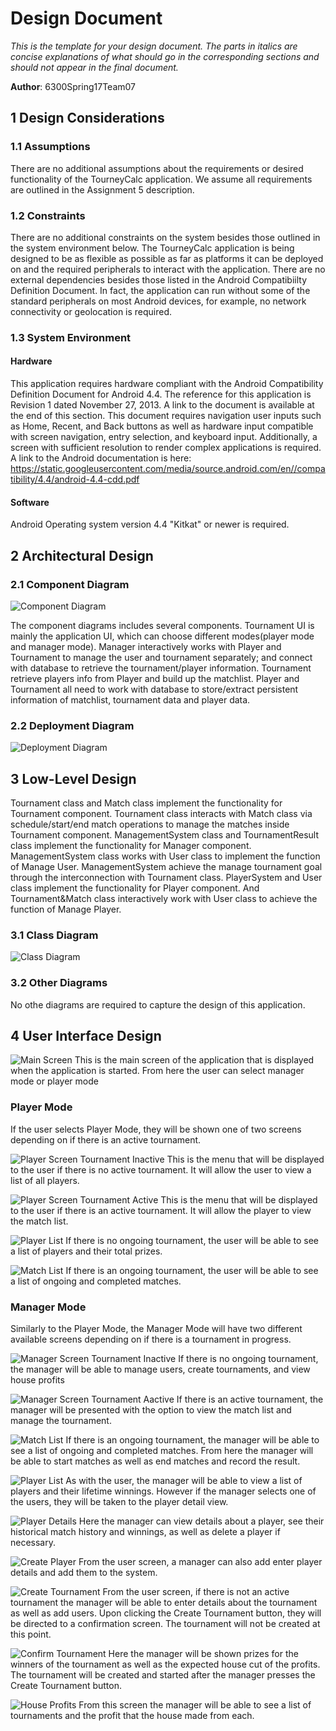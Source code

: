 # Design Document

*This is the template for your design document. The parts in italics are concise explanations of what should go in the corresponding sections and should not appear in the final document.*

**Author**: 6300Spring17Team07

## 1 Design Considerations


### 1.1 Assumptions

There are no additional assumptions about the requirements or desired functionality of the TourneyCalc application.  We assume all requirements are outlined in the Assignment 5 description.

### 1.2 Constraints

There are no additional constraints on the system besides those outlined in the system environment below.  The TourneyCalc application is being designed to be as flexible as possible as far as platforms it can be deployed on and the required peripherals to interact with the application.  There are no external dependencies besides those listed in the Android Compatibiilty Definition Document.  In fact, the application can run without some of the standard peripherals on most Android devices, for example, no network connectivity or geolocation is required.

### 1.3 System Environment

#### Hardware

This application requires hardware compliant with the Android Compatibility Definition Document for Android 4.4.  The reference for this application is Revision 1 dated November 27, 2013.  A link to the document is available at the end of this section.  This document requires navigation user inputs such as Home, Recent, and Back buttons as well as hardware input compatible with screen navigation, entry selection, and keyboard input.  Additionally, a screen with sufficient resolution to render complex applications is required.  A link to the Android documentation is here: https://static.googleusercontent.com/media/source.android.com/en//compatibility/4.4/android-4.4-cdd.pdf

#### Software

Android Operating system version 4.4 "Kitkat" or newer is required.


## 2 Architectural Design

### 2.1 Component Diagram
![Component Diagram](./images/component_diagram.png)


The component diagrams includes several components. Tournament UI is mainly the application UI, which can choose different modes(player mode and manager mode). Manager interactively works with Player and Tournament to manage the user and tournament separately; and connect with database to retrieve the tournament/player information. Tournament retrieve players info from Player and build up the matchlist. Player and Tournament all need to work with database to store/extract persistent information of matchlist, tournament data and player data.



### 2.2 Deployment Diagram
![Deployment Diagram](./images/deployment_diagram.png)


## 3 Low-Level Design

Tournament class and Match class implement the functionality for Tournament component. Tournament class interacts with Match class via schedule/start/end match operations to manage the matches inside Tournament component. ManagementSystem class and TournamentResult class implement the functionality for Manager component. ManagementSystem class works with User class to implement the function of Manage User. ManagementSystem achieve the manage tournament goal through the interconnection with Tournament class. PlayerSystem and User class implement the functionality for Player component. And Tournament&Match class interactively work with User class to achieve the function of Manage Player.

### 3.1 Class Diagram

![Class Diagram](./images/UML_class_diagram.png)


### 3.2 Other Diagrams

No othe diagrams are required to capture the design of this application.

## 4 User Interface Design

![Main Screen](./ui/mainscreen.png)
This is the main screen of the application that is displayed when the application is started.
From here the user can select manager mode or player mode


### Player Mode
If the user selects Player Mode, they will be shown one of two screens depending on if there
is an active tournament.

![Player Screen Tournament Inactive](./ui/playerscreen_inactivetournament.png)
This is the menu that will be displayed to the user if there is no active tournament.
It will allow the user to view a list of all players.

![Player Screen Tournament Active](./ui/playerscreen_activetournament.png)
This is the menu that will be displayed to the user if there is an active tournament.
It will allow the player to view the match list.

![Player List](./ui/userlist.png)
If there is no ongoing tournament, the user will be able to see a list of players
and their total prizes.

![Match List](./ui/matchlist.png)
If there is an ongoing tournament, the user will be able to see a list of ongoing
and completed matches.

### Manager Mode

Similarly to the Player Mode, the Manager Mode will have two different available screens
depending on if there is a tournament in progress.

![Manager Screen Tournament Inactive](./ui/managerscreen_inactivetournament.png)
If there is no ongoing tournament, the manager will be able to manage users, create
tournaments, and view house profits

![Manager Screen Tournament Aactive](./ui/managerscreen_activetournament.png)
If there is an active tournament, the manager will be presented with the option to view the
match list and manage the tournament.

![Match List](./ui/matchlist.png)
If there is an ongoing tournament, the manager will be able to see a list of ongoing
and completed matches. From here the manager will be able to start matches as well as end
matches and record the result.

![Player List](./ui/userlist.png)
As with the user, the manager will be able to view a list of players and their lifetime
winnings. However if the manager selects one of the users, they will be taken to the player
detail view.

![Player Details](./ui/playerdetails.png)
Here the manager can view details about a player, see their historical match history and
winnings, as well as delete a player if necessary.

![Create Player](./ui/createplayer.png)
From the user screen, a manager can also add enter player details and add them to the system.

![Create Tournament](./ui/createtournament.png)
From the user screen, if there is not an active tournament the manager will be able to enter
details about the tournament as well as add users. Upon clicking the Create Tournament
button, they will be directed to a confirmation screen. The tournament will not be created
at this point.

![Confirm Tournament](./ui/tournamentconfirmation.png)
Here the manager will be shown prizes for the winners of the tournament as well as the expected
house cut of the profits. The tournament will be created and started after the manager
presses the Create Tournament button.

![House Profits](./ui/houseprofits.png)
From this screen the manager will be able to see a list of tournaments and the profit that
the house made from each.
